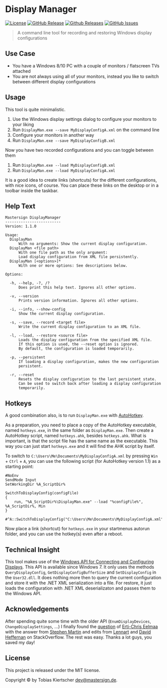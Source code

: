 Display Manager
===============

[![License][license-img]][license-url]
[![GitHub Release][release-img]][release-url]
[![Github Releases][downloads-img]][downloads-url]
[![GitHub Issues][issues-img]][issues-url]

> A command line tool for recording and restoring Windows display configurations

## Use Case

* You have a Windows 8/10 PC with a couple of monitors / flatscreen TVs attached
* You are not always using all of your monitors, instead you like to switch between different display configurations

## Usage

This tool is quite minimalistic.

1. Use the Windows display settings dialog to configure your monitors to your liking
2. Run `DisplayMan.exe --save MyDisplayConfigA.xml` on the command line
3. Configure your monitors in another way
4. Run `DisplayMan.exe --save MyDisplayConfigB.xml`

Now you have two recorded configurations and you can toggle between them

1. Run `DisplayMan.exe --load MyDisplayConfigB.xml`
2. Run `DisplayMan.exe --load MyDisplayConfigA.xml`

It is a good idea to create links (shortcuts) for the different configurations, with nice icons, of course.
You can place these links on the desktop or in a toolbar inside the taskbar.

## Help Text

```
Mastersign DisplayManager
-------------------------
Version: 1.1.0

Usage:
  DisplayMan
      With no arguments: Show the current display configuration.
  DisplayMan <file path>
      With one file path as the only argument:
      Load display configuration from XML file persistently.
  DisplayMan [<options>]*
      With one or more options: See descriptions below.

Options:

  -h, --help, -?, /?
      Does print this help text. Ignores all other options.

  -v, --version
      Prints version information. Ignores all other options.

  -i, --info, --show-config
      Show the current display configuration.

  -s, --save, --record <target file>
      Write the current display configuration to an XML file.

  -l, --load, --restore <source file>
      Loads the display configuration from the specified XML file.
      If this option is used, the --reset option is ignored.
      By default, the configuration is loaded temporarily.

  -p, --persistent
      If loading a display configuration, makes the new configuration
      persistent.

  -r, --reset
      Resets the display configuration to the last persistent state.
      Can be used to switch back after loading a display configuration
      temporarily.
```

## Hotkeys

A good combination also, is to run `DisplayMan.exe` with [AutoHotkey](https://autohotkey.com).

As a preparation, you need to place a copy of the AutoHotkey executable,
named `hotkeys.exe`, in the same folder as `DisplayMan.exe`.
Then create a AutoHotkey script, named `hotkeys.ahk`, besides `hotkeys.ahk`.
What is important, is that the script file has the same name as the executable.
This way you can just start `hotkeys.exe` and it will find the AHK script
by itself.

To switch to `C:\Users\Me\Documents\MyDisplayConfigA.xml` by pressing `Win` + `Ctrl` + `A`,
you can use the following script (for AutoHotkey version 1.1) as a starting point:

```ahk
#NoEnv
SendMode Input
SetWorkingDir %A_ScriptDir%

SwitchToDisplayConfig(configFile)
{
    run, "%A_ScriptDir%\DisplayMan.exe" --load "%configFile%", %A_ScriptDir%, Min
}

#^A::SwitchToDisplayConfig("C:\Users\Me\Documents\MyDisplayConfigA.xml")
```

Now place a link (shortcut) for `hotkeys.exe` in your startmenus autorun folder,
and you can use the hotkey(s) even after a reboot.

## Technical Insight

This tool makes use of the [Windows API for Connecting and Configuring Displays](https://msdn.microsoft.com/en-us/library/windows/hardware/hh406259.aspx).
This API is available since Windows 7.
It only uses the methods
`QueryDisplayConfig`, `GetDisplayConfigBufferSize` and `SetDisplayConfig` in the `User32.dll`.
It does nothing more then to query the current configuration
and store it with the .NET XML serialization into a file.
For restore, it just loads the configuration with .NET XML deserializaton and passes them to the Windows API.

## Acknowledgements

After spending quite some time with the older API (`EnumDisplayDevices`, `ChangeDisplaySettings`, ...)
I finally found the [question](https://stackoverflow.com/questions/16082330)
of [Erti-Chris Eelmaa](https://stackoverflow.com/users/1936622)
with the answer from [Stephen Martin](https://stackoverflow.com/users/12845)
and edits from [Lennart](https://stackoverflow.com/users/368354) and
[David Heffernan](https://stackoverflow.com/users/505088)
on StackOverflow.
The rest was easy. Thanks a lot guys, you saved my day!

## License

This project is released under the MIT license.

Copyright © by Tobias Kiertscher <dev@mastersign.de>.

[release-url]: https://github.com/mastersign/Mastersign.DisplayManager/releases/latest/
[release-img]: https://img.shields.io/github/release/mastersign/Mastersign.DisplayManager.svg?style=flat-square
[downloads-url]: https://github.com/mastersign/Mastersign.DisplayManager/releases/latest/
[downloads-img]: https://img.shields.io/github/downloads/mastersign/Mastersign.DisplayManager/total.svg?style=flat-square
[license-url]: https://github.com/mastersign/Mastersign.DisplayManager/blob/master/LICENSE.md
[license-img]: https://img.shields.io/github/license/mastersign/Mastersign.DisplayManager.svg?style=flat-square
[issues-url]: https://github.com/mastersign/Mastersign.DisplayManager/issues
[issues-img]: https://img.shields.io/github/issues/mastersign/Mastersign.DisplayManager.svg?style=flat-square